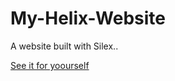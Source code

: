 # My-Helix-Website
A website built with Silex..

[See it for yoourself](https://repeatedkibbles.github.io/My-Helix-Website/)
